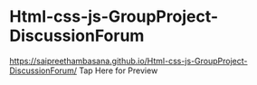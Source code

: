 # Html-css-js-GroupProject-DiscussionForum


https://saipreethambasana.github.io/Html-css-js-GroupProject-DiscussionForum/ Tap Here for Preview 
